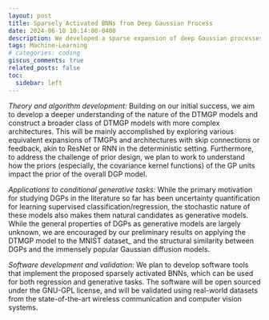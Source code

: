 ```yaml
---
layout: post
title: Sparsely Activated BNNs from Deep Gaussian Process
date: 2024-06-10 10:14:00-0400
description: We developed a sparse expansion of deep Gaussian processes as Bayesian neural networks that are amenable to efficient training and prior design.
tags: Machine-Learning
# categories: coding
giscus_comments: true
related_posts: false
toc:
  sidebar: left
---
```


_Theory and algorithm development:_ Building on our initial success, we aim to develop a deeper understanding of the nature of the DTMGP models and construct a broader class of DTMGP models with more complex architectures. This will be mainly accomplished by exploring various equivalent expansions of TMGPs and architectures with skip connections or feedback, akin to ResNet or RNN in the deterministic setting. Furthermore, to address the challenge of prior design, we plan to work to understand how the priors (especially, the covariance kernel functions) of the GP units impact the prior of the overall DGP model.

_Applications to conditional generative tasks:_ While the primary motivation for studying DGPs in the literature so far has been uncertainty quantification for learning supervised classification/regression, the stochastic nature of these models also makes them natural candidates as generative models. While the general properties of DGPs as generative models are largely unknown, we are encouraged by our preliminary results on applying the DTMGP model to the MNIST dataset_ and the structural similarity between DGPs and the immensely popular Gaussian diffusion models.

_Software development and validation:_ We plan to develop software tools that implement the proposed sparsely activated BNNs, which can be used for both regression and generative tasks. The software will be open sourced under the GNU-GPL license, and will be validated using real-world datasets from the state-of-the-art wireless communication and computer vision systems.
